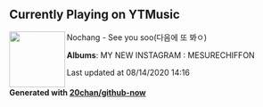 ## Currently Playing on YTMusic

[<img align="left" width="100" src="https://lh3.googleusercontent.com/3Ta1cvVeXabgD8JhBysLMeoEne87ONUfEm2rMnlr6jGYuLo4w0ah9lQTokIts-8-pDsgHQ6qIvFoKXk6">](https://music.youtube.com/channel/UC3NFM7nvnZEmSItn687o1NA)

Nochang - See you soo(다음에 또 봐ㅇ)

**Albums**: MY NEW INSTAGRAM : MESURECHIFFON

Last updated at 08/14/2020 14:16

#### Generated with [20chan/github-now](https://github.com/20chan/github-now)


<!--
**20chan/20chan** is a ✨ _special_ ✨ repository because its `README.md` (this file) appears on your GitHub profile.

Here are some ideas to get you started:

- 🔭 I’m currently working on ...
- 🌱 I’m currently learning ...
- 👯 I’m looking to collaborate on ...
- 🤔 I’m looking for help with ...
- 💬 Ask me about ...
- 📫 How to reach me: ...
- 😄 Pronouns: ...
- ⚡ Fun fact: ...
-->
